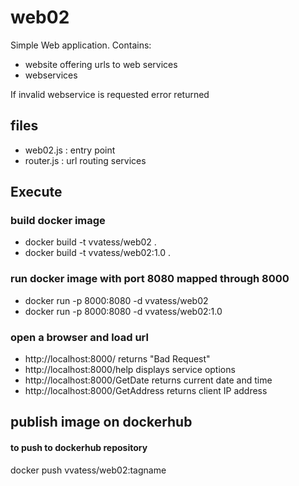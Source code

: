 # web02
 
 Simple Web application. Contains:
- website offering urls to web services
- webservices

If invalid  webservice is requested error returned

## files
- web02.js : entry point
- router.js : url routing services

## Execute

### build docker image
- docker build -t vvatess/web02 .
- docker build -t vvatess/web02:1.0 .


### run docker image with port 8080 mapped through 8000
- docker run -p 8000:8080 -d vvatess/web02
- docker run -p 8000:8080 -d vvatess/web02:1.0

### open a browser and load url
- http://localhost:8000/ returns "Bad Request"
- http://localhost:8000/help displays service options
- http://localhost:8000/GetDate returns current date and time
- http://localhost:8000/GetAddress returns client IP address

## publish image on dockerhub
#### to push to dockerhub repository
  docker push vvatess/web02:tagname